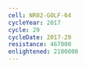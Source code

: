 ```yaml
---
cell: NR02-GOLF-04
cycleYear: 2017
cycle: 29
cycleDate: 2017-29
resistance: 467000
enlightened: 2100000 
---
```

      